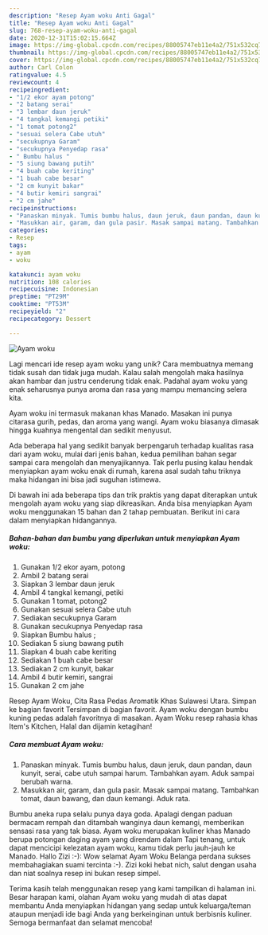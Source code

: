 ```yaml
---
description: "Resep Ayam woku Anti Gagal"
title: "Resep Ayam woku Anti Gagal"
slug: 768-resep-ayam-woku-anti-gagal
date: 2020-12-31T15:02:15.664Z
image: https://img-global.cpcdn.com/recipes/88005747eb11e4a2/751x532cq70/ayam-woku-foto-resep-utama.jpg
thumbnail: https://img-global.cpcdn.com/recipes/88005747eb11e4a2/751x532cq70/ayam-woku-foto-resep-utama.jpg
cover: https://img-global.cpcdn.com/recipes/88005747eb11e4a2/751x532cq70/ayam-woku-foto-resep-utama.jpg
author: Carl Colon
ratingvalue: 4.5
reviewcount: 4
recipeingredient:
- "1/2 ekor ayam potong"
- "2 batang serai"
- "3 lembar daun jeruk"
- "4 tangkal kemangi petiki"
- "1 tomat potong2"
- "sesuai selera Cabe utuh"
- "secukupnya Garam"
- "secukupnya Penyedap rasa"
- " Bumbu halus "
- "5 siung bawang putih"
- "4 buah cabe keriting"
- "1 buah cabe besar"
- "2 cm kunyit bakar"
- "4 butir kemiri sangrai"
- "2 cm jahe"
recipeinstructions:
- "Panaskan minyak. Tumis bumbu halus, daun jeruk, daun pandan, daun kunyit, serai, cabe utuh sampai harum. Tambahkan ayam. Aduk sampai berubah warna."
- "Masukkan air, garam, dan gula pasir. Masak sampai matang. Tambahkan tomat, daun bawang, dan daun kemangi. Aduk rata."
categories:
- Resep
tags:
- ayam
- woku

katakunci: ayam woku 
nutrition: 108 calories
recipecuisine: Indonesian
preptime: "PT29M"
cooktime: "PT53M"
recipeyield: "2"
recipecategory: Dessert

---
```



![Ayam woku](https://img-global.cpcdn.com/recipes/88005747eb11e4a2/751x532cq70/ayam-woku-foto-resep-utama.jpg)

Lagi mencari ide resep ayam woku yang unik? Cara membuatnya memang tidak susah dan tidak juga mudah. Kalau salah mengolah maka hasilnya akan hambar dan justru cenderung tidak enak. Padahal ayam woku yang enak seharusnya punya aroma dan rasa yang mampu memancing selera kita.

Ayam woku ini termasuk makanan khas Manado. Masakan ini punya citarasa gurih, pedas, dan aroma yang wangi. Ayam woku biasanya dimasak hingga kuahnya mengental dan sedikit menyusut.

Ada beberapa hal yang sedikit banyak berpengaruh terhadap kualitas rasa dari ayam woku, mulai dari jenis bahan, kedua pemilihan bahan segar sampai cara mengolah dan menyajikannya. Tak perlu pusing kalau hendak menyiapkan ayam woku enak di rumah, karena asal sudah tahu triknya maka hidangan ini bisa jadi suguhan istimewa.


Di bawah ini ada beberapa tips dan trik praktis yang dapat diterapkan untuk mengolah ayam woku yang siap dikreasikan. Anda bisa menyiapkan Ayam woku menggunakan 15 bahan dan 2 tahap pembuatan. Berikut ini cara dalam menyiapkan hidangannya.

<!--inarticleads1-->

##### Bahan-bahan dan bumbu yang diperlukan untuk menyiapkan Ayam woku:

1. Gunakan 1/2 ekor ayam, potong
1. Ambil 2 batang serai
1. Siapkan 3 lembar daun jeruk
1. Ambil 4 tangkal kemangi, petiki
1. Gunakan 1 tomat, potong2
1. Gunakan sesuai selera Cabe utuh
1. Sediakan secukupnya Garam
1. Gunakan secukupnya Penyedap rasa
1. Siapkan  Bumbu halus ;
1. Sediakan 5 siung bawang putih
1. Siapkan 4 buah cabe keriting
1. Sediakan 1 buah cabe besar
1. Sediakan 2 cm kunyit, bakar
1. Ambil 4 butir kemiri, sangrai
1. Gunakan 2 cm jahe


Resep Ayam Woku, Cita Rasa Pedas Aromatik Khas Sulawesi Utara. Simpan ke bagian favorit Tersimpan di bagian favorit. Ayam woku dengan bumbu kuning pedas adalah favoritnya di masakan. Ayam Woku resep rahasia khas Item&#39;s Kitchen, Halal dan dijamin ketagihan! 

<!--inarticleads2-->

##### Cara membuat Ayam woku:

1. Panaskan minyak. Tumis bumbu halus, daun jeruk, daun pandan, daun kunyit, serai, cabe utuh sampai harum. Tambahkan ayam. Aduk sampai berubah warna.
1. Masukkan air, garam, dan gula pasir. Masak sampai matang. Tambahkan tomat, daun bawang, dan daun kemangi. Aduk rata.


Bumbu aneka rupa selalu punya daya goda. Apalagi dengan paduan bermacam rempah dan ditambah wanginya daun kemangi, memberikan sensasi rasa yang tak biasa. Ayam woku merupakan kuliner khas Manado berupa potongan daging ayam yang direndam dalam Tapi tenang, untuk dapat mencicipi kelezatan ayam woku, kamu tidak perlu jauh-jauh ke Manado. Hallo Zizi :-): Wow selamat Ayam Woku Belanga perdana sukses membahagiakan suami tercinta :-). Zizi koki hebat nich, salut dengan usaha dan niat soalnya resep ini bukan resep simpel. 

Terima kasih telah menggunakan resep yang kami tampilkan di halaman ini. Besar harapan kami, olahan Ayam woku yang mudah di atas dapat membantu Anda menyiapkan hidangan yang sedap untuk keluarga/teman ataupun menjadi ide bagi Anda yang berkeinginan untuk berbisnis kuliner. Semoga bermanfaat dan selamat mencoba!
